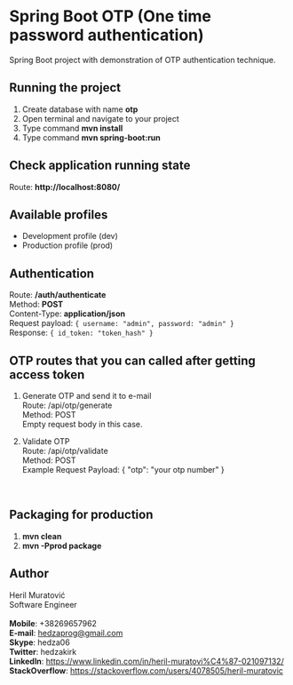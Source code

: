 # Spring Boot OTP (One time password authentication)

Spring Boot project with demonstration of OTP authentication technique.


## Running the project

1. Create database with name **otp**
2. Open terminal and navigate to your project
3. Type command **mvn install**
4. Type command **mvn spring-boot:run**


## Check application running state

Route: **http://localhost:8080/**


## Available profiles

- Development profile (dev)
- Production profile (prod)


## Authentication

Route: **/auth/authenticate**  
Method: **POST**  
Content-Type: **application/json**  
Request payload: `{ username: "admin", password: "admin" }`  
Response: `{ id_token: "token_hash" }`

## OTP routes that you can called after getting access token

1. Generate OTP and send it to e-mail <br>
Route: /api/otp/generate <br>
Method: POST <br>
Empty request body in this case.

2. Validate OTP <br>
Route: /api/otp/validate <br>
Method: POST <br>
Example Request Payload: { "otp": "your otp number" }
<br>


## Packaging for production

1. **mvn clean**  
2. **mvn -Pprod package**


## Author

Heril Muratović  
Software Engineer  
<br>
**Mobile**: +38269657962  
**E-mail**: hedzaprog@gmail.com  
**Skype**: hedza06  
**Twitter**: hedzakirk  
**LinkedIn**: https://www.linkedin.com/in/heril-muratovi%C4%87-021097132/  
**StackOverflow**: https://stackoverflow.com/users/4078505/heril-muratovic